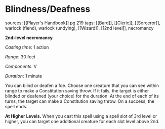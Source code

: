 # Blindness/Deafness
sources: [[Player's Handbook]] pg 219
tags: [[Bard]], [[Cleric]], [[Sorceror]], warlock (fiend), warlock (undying), [[Wizard]], [[2nd level]], necromancy

**2nd-level necromancy**

*Casting time*: 1 action

*Range*: 30 feet

*Components*: V

*Duration*: 1 minute

You can blind or deafen a foe. Choose one creature that you can see within range to make a Constitution saving throw. If it fails, the target is either blinded or deafened (your choice) for the duration. At the end of each of its turns, the target can make a Constitution saving throw. On a success, the spell ends.

**At Higher Levels.** When you cast this spell using a spell slot of 3rd level or higher, you can target one additional creature for each slot level above 2nd.
